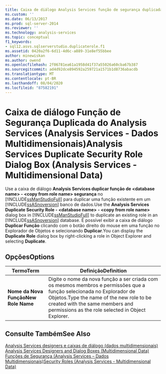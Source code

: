 ```yaml
---
title: Caixa de diálogo Analysis Services função de segurança duplicada (Analysis Services-dados multidimensionais) | Microsoft Docs
ms.custom: ''
ms.date: 06/13/2017
ms.prod: sql-server-2014
ms.reviewer: ''
ms.technology: analysis-services
ms.topic: conceptual
f1_keywords:
- sql12.asvs.sqlserverstudio.duplicaterole.f1
ms.assetid: 0420a2f6-6d11-4d6c-a889-31e8ef55bbee
author: minewiskan
ms.author: owend
ms.openlocfilehash: 2f06781ea61a1958d41f37a55026a60cba67b387
ms.sourcegitcommit: ad4d92dce894592a259721a1571b1d8736abacdb
ms.translationtype: MT
ms.contentlocale: pt-BR
ms.lasthandoff: 08/04/2020
ms.locfileid: "87582191"
---
```

# <a name="analysis-services-duplicate-security-role-dialog-box-analysis-services---multidimensional-data"></a><span data-ttu-id="ec743-102">Caixa de diálogo Função de Segurança Duplicada do Analysis Services (Analysis Services - Dados Multidimensionais)</span><span class="sxs-lookup"><span data-stu-id="ec743-102">Analysis Services Duplicate Security Role Dialog Box (Analysis Services - Multidimensional Data)</span></span>
  <span data-ttu-id="ec743-103">Use a caixa de diálogo **Analysis Services duplicar função de \<database name>  -  \<copy from role name> segurança** no [!INCLUDE[ssManStudioFull](../includes/ssmanstudiofull-md.md)] para duplicar uma função existente em um [!INCLUDE[ssASnoversion](../includes/ssasnoversion-md.md)] banco de dados.</span><span class="sxs-lookup"><span data-stu-id="ec743-103">Use the **Analysis Services Duplicate Security Role - \<database name> - \<copy from role name>** dialog box in [!INCLUDE[ssManStudioFull](../includes/ssmanstudiofull-md.md)] to duplicate an existing role in an [!INCLUDE[ssASnoversion](../includes/ssasnoversion-md.md)] database.</span></span> <span data-ttu-id="ec743-104">É possível exibir a caixa de diálogo **Duplicar Função** clicando com o botão direito do mouse em uma função no Explorador de Objetos e selecionando **Duplicar**.</span><span class="sxs-lookup"><span data-stu-id="ec743-104">You can display the **Duplicate Role** dialog box by right-clicking a role in Object Explorer and selecting **Duplicate**.</span></span>  
  
## <a name="options"></a><span data-ttu-id="ec743-105">Opções</span><span class="sxs-lookup"><span data-stu-id="ec743-105">Options</span></span>  
  
|<span data-ttu-id="ec743-106">Termo</span><span class="sxs-lookup"><span data-stu-id="ec743-106">Term</span></span>|<span data-ttu-id="ec743-107">Definição</span><span class="sxs-lookup"><span data-stu-id="ec743-107">Definition</span></span>|  
|----------|----------------|  
|<span data-ttu-id="ec743-108">**Nome da Nova Função**</span><span class="sxs-lookup"><span data-stu-id="ec743-108">**New Role Name**</span></span>|<span data-ttu-id="ec743-109">Digite o nome da nova função a ser criada com os mesmos membros e permissões que a função selecionada no Explorador de Objetos.</span><span class="sxs-lookup"><span data-stu-id="ec743-109">Type the name of the new role to be created with the same members and permissions as the role selected in Object Explorer.</span></span>|  
  
## <a name="see-also"></a><span data-ttu-id="ec743-110">Consulte Também</span><span class="sxs-lookup"><span data-stu-id="ec743-110">See Also</span></span>  
 <span data-ttu-id="ec743-111">[Analysis Services designers e caixas de diálogo &#40;dados multidimensionais&#41;](analysis-services-designers-and-dialog-boxes-multidimensional-data.md) </span><span class="sxs-lookup"><span data-stu-id="ec743-111">[Analysis Services Designers and Dialog Boxes &#40;Multidimensional Data&#41;](analysis-services-designers-and-dialog-boxes-multidimensional-data.md) </span></span>  
 [<span data-ttu-id="ec743-112">Funções de Segurança &#40;Analysis Services – Dados Multidimensionais&#41;</span><span class="sxs-lookup"><span data-stu-id="ec743-112">Security Roles  &#40;Analysis Services - Multidimensional Data&#41;</span></span>](multidimensional-models/olap-logical/security-roles-analysis-services-multidimensional-data.md)  
  
  
